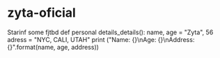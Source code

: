 # zyta-oficial
Starinf some fjtbd 
def personal details_details():
  name, age = "Zyta", 56
  adress = "NYC, CALI, UTAH"
  print ("Name: {}\nAge: {}\nAddress: {}".format(name, age, address))
